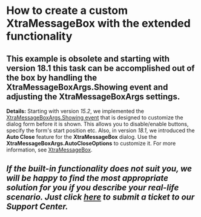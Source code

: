 # How to create a custom XtraMessageBox with the extended functionality

## This example is obsolete and starting with version 18.1 this task can be accomplished out of the box by handling the **XtraMessageBoxArgs.Showing** event and adjusting the **XtraMessageBoxArgs** settings.

**Details:**
Starting with version *15.2*, we implemented the <a href="https://docs.devexpress.com/WindowsForms/DevExpress.XtraEditors.XtraBaseArgs.Showing">XtraMessageBoxArgs.Showing event</a> that is designed to customize the dialog form before it is shown. This allows you to disable/enable buttons, specify the form's start position etc.
Also, in version *18.1*, we introduced the **Auto Close** feature for the **XtraMessageBox** dialog. Use the **XtraMessageBoxArgs.AutoCloseOptions** to customize it. For more information, see <a href="https://docs.devexpress.com/WindowsForms/114566/controls-and-libraries/messages-notifications-and-dialogs/xtramessagebox">XtraMessageBox</a>.

## ***If the built-in functionality does not suit you, we will be happy to find the most appropriate solution for you if you describe your real-life scenario. Just click <a href="https://www.devexpress.com/Support/Center/Question/Create">here</a> to submit a ticket to our Support Center.***
